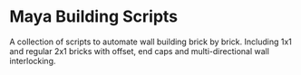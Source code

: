 # Maya Building Scripts

A collection of scripts to automate wall building brick by brick. Including 1x1 and regular 2x1 bricks with offset, end caps and multi-directional wall interlocking.